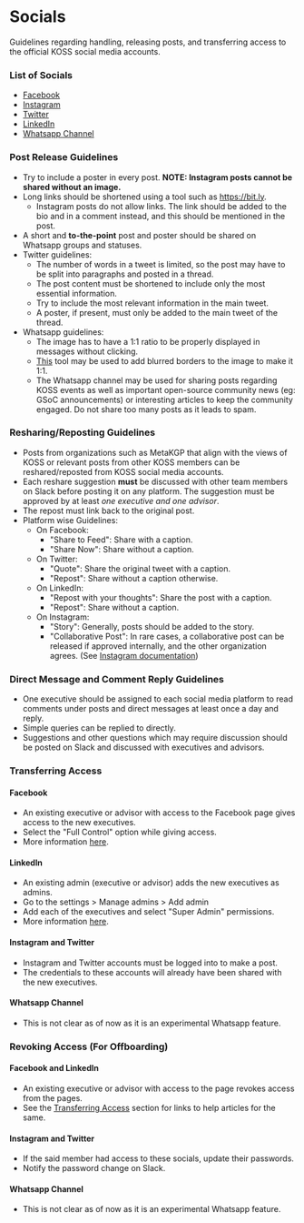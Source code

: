 # Socials
Guidelines regarding handling, releasing posts, and transferring access to the official KOSS social media accounts.

### List of Socials
- [Facebook](https://www.facebook.com/kossiitkgp/)
- [Instagram](https://www.instagram.com/kossiitkgp/)
- [Twitter](https://twitter.com/kossiitkgp)
- [LinkedIn](https://www.linkedin.com/company/kharagpur-open-source-society)
- [Whatsapp Channel](https://whatsapp.com/channel/0029VaR3Adf8vd1TKOUtCo3W)

### Post Release Guidelines
- Try to include a poster in every post. **NOTE: Instagram posts cannot be shared without an image.**
- Long links should be shortened using a tool such as https://bit.ly.
    - Instagram posts do not allow links. The link should be added to the bio and in a comment instead, and this should be mentioned in the post.
- A short and **to-the-point** post and poster should be shared on Whatsapp groups and statuses.
- Twitter guidelines:
    - The number of words in a tweet is limited, so the post may have to be split into paragraphs and posted in a thread.
    - The post content must be shortened to include only the most essential information.
    - Try to include the most relevant information in the main tweet.
    - A poster, if present, must only be added to the main tweet of the thread.
- Whatsapp guidelines:
    - The image has to have a 1:1 ratio to be properly displayed in messages without clicking.
    - [This](https://pinetools.com/blurred-frame-images-generator) tool may be used to add blurred borders to the image to make it 1:1.
    - The Whatsapp channel may be used for sharing posts regarding KOSS events as well as important open-source community news (eg: GSoC announcements) or interesting articles to keep the community engaged. Do not share too many posts as it leads to spam.

### Resharing/Reposting Guidelines
- Posts from organizations such as MetaKGP that align with the views of KOSS or relevant posts from other KOSS members can be reshared/reposted from KOSS social media accounts.
- Each reshare suggestion **must** be discussed with other team members on Slack before posting it on any platform. The suggestion must be approved by at least *one executive and one advisor*.
- The repost must link back to the original post.
- Platform wise Guidelines:
    - On Facebook:
        - "Share to Feed": Share with a caption.
        - "Share Now": Share without a caption.
    - On Twitter:
        - "Quote": Share the original tweet with a caption.
        - "Repost": Share without a caption otherwise.
    - On LinkedIn:
        - "Repost with your thoughts": Share the post with a caption.
        - "Repost": Share without a caption.
    - On Instagram:
        - "Story": Generally, posts should be added to the story.
        - "Collaborative Post": In rare cases, a collaborative post can be released if approved internally, and the other organization agrees. (See [Instagram documentation](https://help.instagram.com/5861247717337470/?cms_platform=iphone-app&helpref=platform_switcher))

### Direct Message and Comment Reply Guidelines
- One executive should be assigned to each social media platform to read comments under posts and direct messages at least once a day and reply.
- Simple queries can be replied to directly.
- Suggestions and other questions which may require discussion should be posted on Slack and discussed with executives and advisors.

### Transferring Access
#### Facebook
- An existing executive or advisor with access to the Facebook page gives access to the new executives.
- Select the "Full Control" option while giving access.
- More information [here](https://www.facebook.com/help/187316341316631).

#### LinkedIn
- An existing admin (executive or advisor) adds the new executives as admins.
- Go to the settings > Manage admins > Add admin
- Add each of the executives and select "Super Admin" permissions.
- More information [here](https://www.linkedin.com/help/linkedin/answer/a541981).

#### Instagram and Twitter
- Instagram and Twitter accounts must be logged into to make a post.
- The credentials to these accounts will already have been shared with the new executives.

#### Whatsapp Channel
- This is not clear as of now as it is an experimental Whatsapp feature.

### Revoking Access (For Offboarding)
#### Facebook and LinkedIn
- An existing executive or advisor with access to the page revokes access from the pages.
- See the [Transferring Access](#transferring-access) section for links to help articles for the same.

#### Instagram and Twitter
- If the said member had access to these socials, update their passwords.
- Notify the password change on Slack.

#### Whatsapp Channel
- This is not clear as of now as it is an experimental Whatsapp feature.
